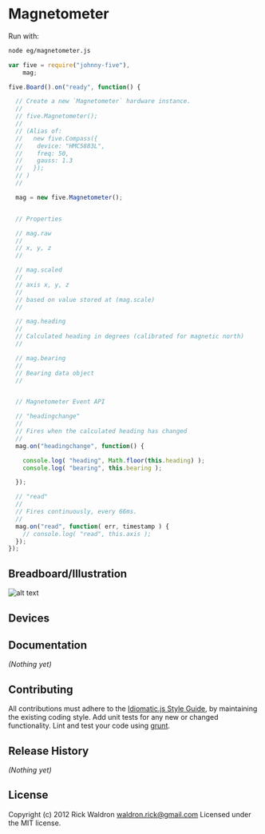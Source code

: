 # Magnetometer

Run with:
```bash
node eg/magnetometer.js
```


```javascript
var five = require("johnny-five"),
    mag;

five.Board().on("ready", function() {

  // Create a new `Magnetometer` hardware instance.
  //
  // five.Magnetometer();
  //
  // (Alias of:
  //   new five.Compass({
  //    device: "HMC5883L",
  //    freq: 50,
  //    gauss: 1.3
  //   });
  // )
  //

  mag = new five.Magnetometer();


  // Properties

  // mag.raw
  //
  // x, y, z
  //

  // mag.scaled
  //
  // axis x, y, z
  //
  // based on value stored at (mag.scale)
  //

  // mag.heading
  //
  // Calculated heading in degrees (calibrated for magnetic north)
  //

  // mag.bearing
  //
  // Bearing data object
  //


  // Magnetometer Event API

  // "headingchange"
  //
  // Fires when the calculated heading has changed
  //
  mag.on("headingchange", function() {

    console.log( "heading", Math.floor(this.heading) );
    console.log( "bearing", this.bearing );

  });

  // "read"
  //
  // Fires continuously, every 66ms.
  //
  mag.on("read", function( err, timestamp ) {
    // console.log( "read", this.axis );
  });
});

```

## Breadboard/Illustration

![alt text](breadboard/magnetometer.png "magnetometer.png")




## Devices




## Documentation

_(Nothing yet)_









## Contributing
All contributions must adhere to the [Idiomatic.js Style Guide](https://github.com/rwldrn/idiomatic.js),
by maintaining the existing coding style. Add unit tests for any new or changed functionality. Lint and test your code using [grunt](https://github.com/cowboy/grunt).

## Release History
_(Nothing yet)_

## License
Copyright (c) 2012 Rick Waldron <waldron.rick@gmail.com>
Licensed under the MIT license.
